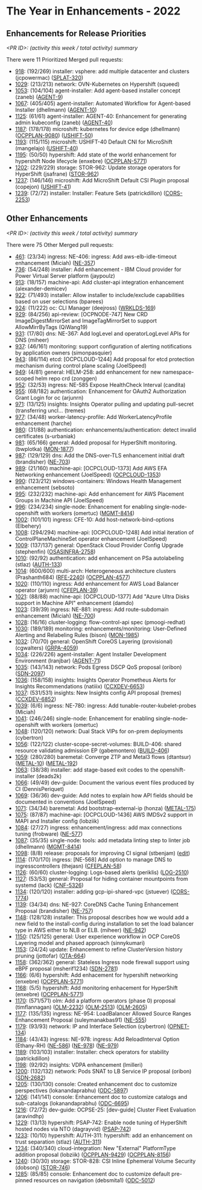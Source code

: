 # The Year in Enhancements - 2022

## Enhancements for Release Priorities

*&lt;PR ID&gt;: (activity this week / total activity) summary*

There were 11 Prioritized Merged pull requests:

- [918](https://github.com/openshift/enhancements/pull/918): (192/269) installer: vsphere: add multiple datacenter and clusters (jcpowermac) ([SPLAT-320](https://issues.redhat.com/browse/SPLAT-320))
- [1029](https://github.com/openshift/enhancements/pull/1029): (213/213) network: OVN-Kubernetes on Hypershift (squeed)
- [1053](https://github.com/openshift/enhancements/pull/1053): (104/104) agent-installer: Add agent-based installer concept (zaneb) ([AGENT-9](https://issues.redhat.com/browse/AGENT-9))
- [1067](https://github.com/openshift/enhancements/pull/1067): (405/405) agent-installer: Automated Workflow for Agent-based Installer (dhellmann) ([AGENT-10](https://issues.redhat.com/browse/AGENT-10))
- [1125](https://github.com/openshift/enhancements/pull/1125): (61/61) agent-installer: AGENT-40: Enhancement for generating admin kubeconfig (zaneb) ([AGENT-40](https://issues.redhat.com/browse/AGENT-40))
- [1187](https://github.com/openshift/enhancements/pull/1187): (178/178) microshift: kubernetes for device edge (dhellmann) ([OCPPLAN-9080](https://issues.redhat.com/browse/OCPPLAN-9080)) ([USHIFT-50](https://issues.redhat.com/browse/USHIFT-50))
- [1193](https://github.com/openshift/enhancements/pull/1193): (115/115) microshift: USHIFT-40 Default CNI for MicroShift (mangelajo) ([USHIFT-40](https://issues.redhat.com/browse/USHIFT-40))
- [1195](https://github.com/openshift/enhancements/pull/1195): (50/50) hypershift: Add state of the world enhancement for hypershift Node lifecycle (enxebre) ([OCPPLAN-5771](https://issues.redhat.com/browse/OCPPLAN-5771))
- [1202](https://github.com/openshift/enhancements/pull/1202): (229/229) storage: STOR-962: Update storage operators for HyperShift (jsafrane) ([STOR-962](https://issues.redhat.com/browse/STOR-962))
- [1237](https://github.com/openshift/enhancements/pull/1237): (146/146) microshift: Add MicroShift Default CSI Plugin proposal (copejon) ([USHIFT-41](https://issues.redhat.com/projects/USHIFT/issues/USHIFT-41))
- [1239](https://github.com/openshift/enhancements/pull/1239): (72/72) installer: Installer: Feature Sets (patrickdillon) ([CORS-2253](https://issues.redhat.com/browse/CORS-2253))

## Other Enhancements

*&lt;PR ID&gt;: (activity this week / total activity) summary*

There were 75 Other Merged pull requests:

- [461](https://github.com/openshift/enhancements/pull/461): (23/34) ingress: NE-406: ingress: Add aws-elb-idle-timeout enhancement (Miciah) ([NE-357](https://issues.redhat.com/browse/NE-357))
- [736](https://github.com/openshift/enhancements/pull/736): (54/248) installer: Add enhancement - IBM Cloud provider for Power Virtual Server platform (jaypoulz)
- [913](https://github.com/openshift/enhancements/pull/913): (18/157) machine-api: Add cluster-api integration enhancement (alexander-demicev)
- [922](https://github.com/openshift/enhancements/pull/922): (71/493) installer: Allow installer to include/exclude capabilities based on user selections (bparees)
- [924](https://github.com/openshift/enhancements/pull/924): (11/222) oc: CLI Manager (deejross) ([WRKLDS-169](https://issues.redhat.com/browse/WRKLDS-169))
- [929](https://github.com/openshift/enhancements/pull/929): (84/256) api-review: [OCPNODE-747] New CRD ImageDigestMirrorSet and ImageTagMirrorSet to support AllowMirrByTags (QiWang19)
- [931](https://github.com/openshift/enhancements/pull/931): (17/80) dns: NE-367: Add logLevel and operatorLogLevel APIs for DNS  (miheer)
- [937](https://github.com/openshift/enhancements/pull/937): (46/161) monitoring: support configuration of alerting notifications by application owners (simonpasquier)
- [943](https://github.com/openshift/enhancements/pull/943): (86/114) etcd: [OCPCLOUD-1244] Add proposal for etcd protection mechanism during control plane scaling (JoelSpeed)
- [949](https://github.com/openshift/enhancements/pull/949): (4/81) general: HELM-258: add enhancement for new namespace-scoped helm repo crd (zonggen)
- [952](https://github.com/openshift/enhancements/pull/952): (32/53) ingress: NE-585 Expose HealthCheck Interval (candita)
- [955](https://github.com/openshift/enhancements/pull/955): (68/182) authentication: Enhancement for OAuth2 Authorization Grant Login for oc (arjunrn)
- [971](https://github.com/openshift/enhancements/pull/971): (13/125) insights: Insights Operator pulling and updating pull-secret (transferring uncl… (tremes)
- [977](https://github.com/openshift/enhancements/pull/977): (34/48) worker-latency-profile: Add WorkerLatencyProfile enhancement (harche)
- [980](https://github.com/openshift/enhancements/pull/980): (31/88) authentication: enhancements/authentication: detect invalid certificates (s-urbaniak)
- [981](https://github.com/openshift/enhancements/pull/981): (65/166) general: Added proposal for HyperShift monitoring. (bwplotka) ([MON-1877](https://issues.redhat.com/browse/MON-1877))
- [987](https://github.com/openshift/enhancements/pull/987): (129/129) dns: Add the DNS-over-TLS enhancement initial draft (brandisher) ([NE-703](https://issues.redhat.com/browse/NE-703))
- [989](https://github.com/openshift/enhancements/pull/989): (21/160) machine-api: [OCPCLOUD-1373] Add AWS EFA Networking enhancement (JoelSpeed) ([OCPCLOUD-1353](https://issues.redhat.com/browse/OCPCLOUD-1353))
- [990](https://github.com/openshift/enhancements/pull/990): (123/212) windows-containers: Windows Health Management enhancement (sebsoto)
- [995](https://github.com/openshift/enhancements/pull/995): (232/232) machine-api: Add enhancement for AWS Placement Groups in Machine API (JoelSpeed)
- [996](https://github.com/openshift/enhancements/pull/996): (234/234) single-node: Enhancement for enabling single-node-openshift with workers (omertuc) ([MGMT-8414](https://issues.redhat.com/browse/MGMT-8414))
- [1002](https://github.com/openshift/enhancements/pull/1002): (101/101) ingress: CFE-10: Add host-network-bind-options (Elbehery)
- [1008](https://github.com/openshift/enhancements/pull/1008): (294/294) machine-api: [OCPCLOUD-1248] Add initial iteration of ControlPlaneMachineSet operator enhancement (JoelSpeed)
- [1009](https://github.com/openshift/enhancements/pull/1009): (137/137) general: OpenStack Cloud Provider Config Upgrade (stephenfin) ([OSASINFRA-2758](https://issues.redhat.com/browse/OSASINFRA-2758))
- [1010](https://github.com/openshift/enhancements/pull/1010): (92/92) authentication: add enhancement on PSa autolabeling (stlaz) ([AUTH-133](https://issues.redhat.com/browse/AUTH-133))
- [1014](https://github.com/openshift/enhancements/pull/1014): (600/600) multi-arch: Heterogeneous architecture clusters (Prashanth684) ([RFE-2240](https://issues.redhat.com/browse/RFE-2240)) ([OCPPLAN-4577](https://issues.redhat.com/browse/OCPPLAN-4577))
- [1020](https://github.com/openshift/enhancements/pull/1020): (110/110) ingress: Add enhancement for AWS Load Balancer operator (arjunrn) ([CFEPLAN-39](https://issues.redhat.com/browse/CFEPLAN-39))
- [1021](https://github.com/openshift/enhancements/pull/1021): (88/88) machine-api: [OCPCLOUD-1377] Add "Azure Ultra Disks support in Machine API" enhancement (damdo)
- [1023](https://github.com/openshift/enhancements/pull/1023): (39/39) ingress: NE-881: ingress: Add route-subdomain enhancement (Miciah) ([NE-700](https://issues.redhat.com/browse/NE-700))
- [1028](https://github.com/openshift/enhancements/pull/1028): (16/16) cluster-logging: flow-control-api spec (pmoogi-redhat)
- [1030](https://github.com/openshift/enhancements/pull/1030): (189/189) monitoring: enhancements/monitoring: User-Defined Alerting and Relabeling Rules (bison) ([MON-1985](https://issues.redhat.com/browse/MON-1985))
- [1032](https://github.com/openshift/enhancements/pull/1032): (70/70) general: OpenShift CoreOS Layering (provisional) (cgwalters) ([GRPA-4059](https://issues.redhat.com/browse/GRPA-4059))
- [1034](https://github.com/openshift/enhancements/pull/1034): (226/226) agent-installer: Agent Installer Development Environment (lranjbar) ([AGENT-71](https://issues.redhat.com/browse/AGENT-71))
- [1035](https://github.com/openshift/enhancements/pull/1035): (143/143) network: Pods Egress DSCP QoS proposal (oribon) ([SDN-2097](https://issues.redhat.com/browse/SDN-2097))
- [1036](https://github.com/openshift/enhancements/pull/1036): (158/158) insights: Insights Operator Prometheus Alerts for Insights Recommendations (natiiix) ([CCXDEV-6653](https://issues.redhat.com/browse/CCXDEV-6653))
- [1037](https://github.com/openshift/enhancements/pull/1037): (531/531) insights: New Insights config API proposal (tremes) ([CCXDEV-6852](https://issues.redhat.com/browse/CCXDEV-6852))
- [1039](https://github.com/openshift/enhancements/pull/1039): (6/6) ingress: NE-780: ingress: Add tunable-router-kubelet-probes (Miciah)
- [1041](https://github.com/openshift/enhancements/pull/1041): (246/246) single-node: Enhancement for enabling single-node-openshift with workers (omertuc)
- [1048](https://github.com/openshift/enhancements/pull/1048): (120/120) network: Dual Stack VIPs for on-prem deployments (cybertron)
- [1056](https://github.com/openshift/enhancements/pull/1056): (122/122) cluster-scope-secret-volumes: BUILD-406: shared resource validating admission EP (gabemontero) ([BUILD-406](https://issues.redhat.com/browse/BUILD-406))
- [1059](https://github.com/openshift/enhancements/pull/1059): (280/280) baremetal: Converge ZTP and Metal3 flows (dtantsur) ([METAL-10](https://issues.redhat.com/browse/METAL-10)) ([METAL-192](https://issues.redhat.com/browse/METAL-192))
- [1063](https://github.com/openshift/enhancements/pull/1063): (38/38) installer: add stage-based exit codes to the openshift-installer (deads2k)
- [1066](https://github.com/openshift/enhancements/pull/1066): (49/49) dev-guide: Document the various event files produced by CI (DennisPeriquet)
- [1069](https://github.com/openshift/enhancements/pull/1069): (36/36) dev-guide: Add notes to explain how API fields should be documented in conventions (JoelSpeed)
- [1071](https://github.com/openshift/enhancements/pull/1071): (34/34) baremetal: Add bootstrap-external-ip (honza) ([METAL-175](https://issues.redhat.com/browse/METAL-175))
- [1075](https://github.com/openshift/enhancements/pull/1075): (87/87) machine-api: [OCPCLOUD-1436] AWS IMDSv2 support in MAPI and Installer config (lobziik)
- [1084](https://github.com/openshift/enhancements/pull/1084): (27/27) ingress: enhancement/ingress: add max connections tuning (frobware) ([NE-577](https://issues.redhat.com/browse/NE-577))
- [1087](https://github.com/openshift/enhancements/pull/1087): (35/35) single-node: tools: add metadata linting step to linter job (dhellmann) ([MGMT-8414](https://issues.redhat.com/browse/MGMT-8414))
- [1098](https://github.com/openshift/enhancements/pull/1098): (8/8) release: proposals for improving CI signal (stbenjam) ([edit](https://docs.google.com/document/d/16E0dLFLbLBTe0J4fUd_55I-8bJc9t22BwsdWqFuutaQ/edit))
- [1114](https://github.com/openshift/enhancements/pull/1114): (170/170) ingress: [NE-568] Add option to manage DNS to ingresscontrollers (thejasn) ([CFEPLAN-58](https://issues.redhat.com/browse/CFEPLAN-58))
- [1126](https://github.com/openshift/enhancements/pull/1126): (60/60) cluster-logging: Logs-based alerts (periklis) ([LOG-2510](https://issues.redhat.com/browse/LOG-2510))
- [1127](https://github.com/openshift/enhancements/pull/1127): (53/53) general: Proposal for hiding container mountpoints from systemd (lack) ([CNF-5326](https://issues.redhat.com/browse/CNF-5326))
- [1134](https://github.com/openshift/enhancements/pull/1134): (120/120) installer: adding gcp-ipi-shared-vpc (jstuever) ([CORS-1774](https://issues.redhat.com/browse/CORS-1774))
- [1139](https://github.com/openshift/enhancements/pull/1139): (34/34) dns: NE-927: CoreDNS Cache Tuning Enhancement Proposal (brandisher) ([NE-757](https://issues.redhat.com/browse/NE-757))
- [1148](https://github.com/openshift/enhancements/pull/1148): (128/128) installer: This proposal describes how we would add a new field to the install-config during installation to set the load balancer type in AWS either to NLB or ELB. (miheer) ([NE-942](https://issues.redhat.com/browse/NE-942))
- [1150](https://github.com/openshift/enhancements/pull/1150): (125/125) general: User experience workflow in OCP CoreOS Layering model and phased approach (sinnykumari)
- [1153](https://github.com/openshift/enhancements/pull/1153): (24/24) update: Enhancement to refine ClusterVersion history pruning (jottofar) ([OTA-664](https://issues.redhat.com/browse/OTA-664))
- [1158](https://github.com/openshift/enhancements/pull/1158): (362/362) general: Stateless Ingress node firewall support using eBPF proposal (msherif1234) ([SDN-2781](https://issues.redhat.com/browse/SDN-2781))
- [1166](https://github.com/openshift/enhancements/pull/1166): (6/6) hypershift: Add enhacement for hypershift networking (enxebre) ([OCPPLAN-5771](https://issues.redhat.com/browse/OCPPLAN-5771))
- [1168](https://github.com/openshift/enhancements/pull/1168): (5/5) hypershift: Add monitoring enhacement for HyperShift (enxebre) ([OCPPLAN-5771](https://issues.redhat.com/browse/OCPPLAN-5771))
- [1170](https://github.com/openshift/enhancements/pull/1170): (571/571) olm: Add a platform operators (phase 0) proposal (timflannagan) ([OLM-2232](https://issues.redhat.com/browse/OLM-2232)) ([OLM-2513](https://issues.redhat.com/browse/OLM-2513)) ([OLM-2605](https://issues.redhat.com/browse/OLM-2605))
- [1177](https://github.com/openshift/enhancements/pull/1177): (135/135) ingress: NE-954: LoadBalancer Allowed Source Ranges Enhancement Proposal (suleymanakbas91) ([NE-555](https://issues.redhat.com/browse/NE-555))
- [1179](https://github.com/openshift/enhancements/pull/1179): (93/93) network: IP and Interface Selection (cybertron) ([OPNET-134](https://issues.redhat.com/browse/OPNET-134))
- [1184](https://github.com/openshift/enhancements/pull/1184): (43/43) ingress: NE-978: ingress: Add ReloadInterval Option (Ethany-RH) ([NE-586](https://issues.redhat.com/browse/NE-586)) ([NE-978](https://issues.redhat.com/browse/NE-978)) ([NE-979](https://issues.redhat.com/browse/NE-979))
- [1189](https://github.com/openshift/enhancements/pull/1189): (103/103) installer: Installer: check operators for stability (patrickdillon)
- [1198](https://github.com/openshift/enhancements/pull/1198): (92/92) insights: VDPA enhancement (lmilleri)
- [1200](https://github.com/openshift/enhancements/pull/1200): (132/132) network: Pods SNAT to LB Service IP proposal (oribon) ([SDN-2682](https://issues.redhat.com/browse/SDN-2682))
- [1205](https://github.com/openshift/enhancements/pull/1205): (130/130) console: Created enhancement doc to customize perspectives (lokanandaprabhu) ([ODC-5897](https://issues.redhat.com/browse/ODC-5897))
- [1206](https://github.com/openshift/enhancements/pull/1206): (141/141) console: Enhancement doc to customize catalogs and sub-catalogs (lokanandaprabhu) ([ODC-6695](https://issues.redhat.com/browse/ODC-6695))
- [1216](https://github.com/openshift/enhancements/pull/1216): (72/72) dev-guide: OCPSE-25: [dev-guide] Cluster Fleet Evaluation (aravindhp)
- [1229](https://github.com/openshift/enhancements/pull/1229): (13/13) hypershift: PSAP-742: Enable node tuning of HyperShift hosted nodes via NTO (dagrayvid) ([PSAP-742](https://issues.redhat.com/browse/PSAP-742))
- [1233](https://github.com/openshift/enhancements/pull/1233): (10/10) hypershift: AUTH-311: hypershift: add an enhancement on trust separation (stlaz) ([AUTH-311](https://issues.redhat.com/browse/AUTH-311))
- [1234](https://github.com/openshift/enhancements/pull/1234): (340/340) cloud-integration: New "External" PlatformType addition proposal (lobziik) ([OCPPLAN-9429](https://issues.redhat.com/browse/OCPPLAN-9429)) ([OCPPLAN-8156](https://issues.redhat.com/browse/OCPPLAN-8156))
- [1240](https://github.com/openshift/enhancements/pull/1240): (30/30) storage: STOR-828: CSI Inline Ephemeral Volume Security (dobsonj) ([STOR-746](https://issues.redhat.com/browse/STOR-746))
- [1285](https://github.com/openshift/enhancements/pull/1285): (85/85) console: Enhancement doc to customize default pre-pinned resources on navigation (debsmita1) ([ODC-5012](https://issues.redhat.com/browse/ODC-5012))

